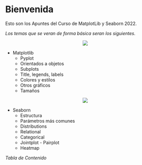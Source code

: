 # Bienvenida

Esto son los Apuntes del Curso de MatplotLib y Seaborn 2022. 

_Los temas que se veran de forma básica seran los siguientes._

<p align="center">
<img src="https://matplotlib.org/3.1.1/_static/logo2_compressed.svg" style="200px" >

</p>

- Matplotlib
    - Pyplot
    - Orientados a objetos
    - Subplots
    - Title, legends, labels
    - Colores y estilos
    - Otros gráficos
    - Tamaños

<p align="center">
<img src="https://seaborn.pydata.org/_static/logo-wide-lightbg.svg" style="250px" >
</p>



- Seaborn
    - Estructura
    - Parámetros más comunes
    - Distributions
    - Relational
    - Categorical
    - Jointplot - Pairplot
    - Heatmap


_Tabla de Contenido_
```{tableofcontents}
```
